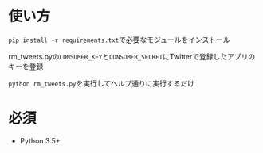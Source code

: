 # 使い方

``pip install -r requirements.txt``で必要なモジュールをインストール

rm_tweets.pyの``CONSUMER_KEY``と``CONSUMER_SECRET``にTwitterで登録したアプリのキーを登録

``python rm_tweets.py``を実行してヘルプ通りに実行するだけ

# 必須

- Python 3.5+
